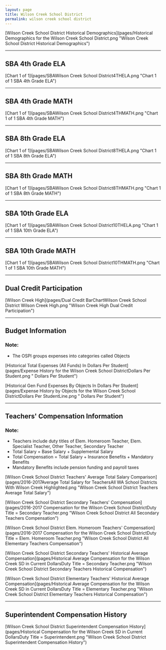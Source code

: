 ```yaml
---
layout: page
title: Wilson Creek School District
permalink: wilson creek school district
---
```



[Wilson Creek School District Historical Demographics](pages/Historical Demographics for the Wilson Creek School District.png "Wilson Creek School District Historical Demographics")

___

## SBA 4th Grade ELA

[Chart 1 of 1](pages/SBAWilson Creek School District4THELA.png "Chart 1 of 1 SBA 4th Grade ELA")


___

## SBA 4th Grade MATH

[Chart 1 of 1](pages/SBAWilson Creek School District4THMATH.png "Chart 1 of 1 SBA 4th Grade MATH")


___

## SBA 8th Grade ELA

[Chart 1 of 1](pages/SBAWilson Creek School District8THELA.png "Chart 1 of 1 SBA 8th Grade ELA")


___

## SBA 8th Grade MATH

[Chart 1 of 1](pages/SBAWilson Creek School District8THMATH.png "Chart 1 of 1 SBA 8th Grade MATH")


___

## SBA 10th Grade ELA

[Chart 1 of 1](pages/SBAWilson Creek School District10THELA.png "Chart 1 of 1 SBA 10th Grade ELA")


___

## SBA 10th Grade MATH

[Chart 1 of 1](pages/SBAWilson Creek School District10THMATH.png "Chart 1 of 1 SBA 10th Grade MATH")


___

## Dual Credit Participation

[Wilson Creek High](pages/Dual Credit BarChartWilson Creek School District Wilson Creek High.png "Wilson Creek High Dual Credit Participation")


___

## Budget Information
### Note:
- The OSPI groups expenses into categories called Objects

[Historical Total Expenses (All Funds) In Dollars Per Student](pages/Expense History for the Wilson Creek School DistrictDollars Per Student.png " Dollars Per Student")

[Historical Gen Fund Expenses By Objects In Dollars Per Student](pages/Expense History by Objects for the Wilson Creek School DistrictDollars Per StudentLine.png " Dollars Per Student")


___

## Teachers' Compensation Information
### Note:
- Teachers include duty titles of Elem. Homeroom Teacher, Elem. Specialist Teacher, Other Teacher, Secondary Teacher
- Total Salary = Base Salary + Supplemental Salary
- Total Compensation = Total Salary + Insurance Benefits + Mandatory Benefits
- Mandatory Benefits include pension funding and payroll taxes

[Wilson Creek School District Teachers' Average Total Salary Comparison](pages/2016-2017Average Total Salary for TeachersAll WA School Districts With Wilson Creek Highlighted.png "Wilson Creek School District Teachers Average Total Salary")

[Wilson Creek School District Secondary Teachers' Compensation](pages/2016-2017 Compensation for the Wilson Creek School DistrictDuty Title = Secondary Teacher.png "Wilson Creek School District All Secondary Teachers Compensation")

[Wilson Creek School District Elem. Homeroom Teachers' Compensation](pages/2016-2017 Compensation for the Wilson Creek School DistrictDuty Title = Elem. Homeroom Teacher.png "Wilson Creek School District All Elementary Teachers Compensation")

[Wilson Creek School District Secondary Teachers' Historical Average Compensation](pages/Historical Average Compensation for the Wilson Creek SD in Current DollarsDuty Title = Secondary Teacher.png "Wilson Creek School District Secondary Teachers Historical Compensation")

[Wilson Creek School District Elementary Teachers' Historical Average Compensation](pages/Historical Average Compensation for the Wilson Creek SD in Current DollarsDuty Title = Elementary Teacher.png "Wilson Creek School District Elementary Teachers Historical Compensation")


___

## Superintendent Compensation History

[Wilson Creek School District Superintendent Compensation History](pages/Historical Compensation for the Wilson Creek SD in Current DollarsDuty Title = Superintendent.png "Wilson Creek School District Superintendent Compensation History")


